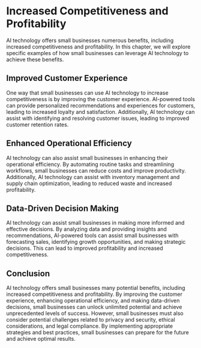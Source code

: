 Increased Competitiveness and Profitability
===================================================================================================

AI technology offers small businesses numerous benefits, including increased competitiveness and profitability. In this chapter, we will explore specific examples of how small businesses can leverage AI technology to achieve these benefits.

Improved Customer Experience
----------------------------

One way that small businesses can use AI technology to increase competitiveness is by improving the customer experience. AI-powered tools can provide personalized recommendations and experiences for customers, leading to increased loyalty and satisfaction. Additionally, AI technology can assist with identifying and resolving customer issues, leading to improved customer retention rates.

Enhanced Operational Efficiency
-------------------------------

AI technology can also assist small businesses in enhancing their operational efficiency. By automating routine tasks and streamlining workflows, small businesses can reduce costs and improve productivity. Additionally, AI technology can assist with inventory management and supply chain optimization, leading to reduced waste and increased profitability.

Data-Driven Decision Making
---------------------------

AI technology can assist small businesses in making more informed and effective decisions. By analyzing data and providing insights and recommendations, AI-powered tools can assist small businesses with forecasting sales, identifying growth opportunities, and making strategic decisions. This can lead to improved profitability and increased competitiveness.

Conclusion
----------

AI technology offers small businesses many potential benefits, including increased competitiveness and profitability. By improving the customer experience, enhancing operational efficiency, and making data-driven decisions, small businesses can unlock unlimited potential and achieve unprecedented levels of success. However, small businesses must also consider potential challenges related to privacy and security, ethical considerations, and legal compliance. By implementing appropriate strategies and best practices, small businesses can prepare for the future and achieve optimal results.
